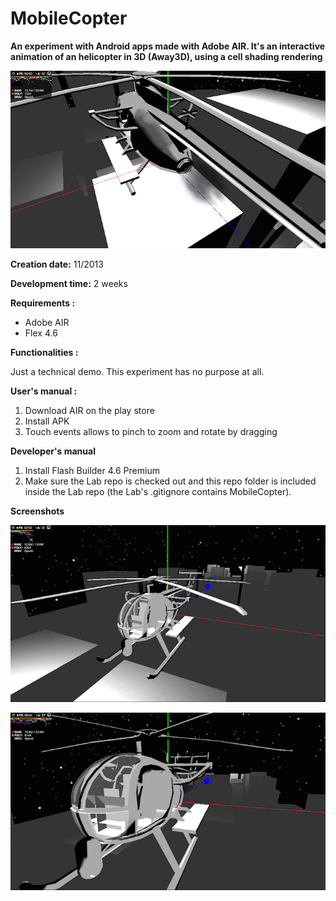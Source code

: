 # MobileCopter

**An experiment with Android apps made with Adobe AIR. It's an interactive animation of an helicopter in 3D (Away3D), using a cell shading rendering**



![alt text](README_files/1.png "title")

**Creation date:** 11/2013

**Development time:** 2 weeks

**Requirements :**

- Adobe AIR
- Flex 4.6

**Functionalities :**

Just a technical demo. This experiment has no purpose at all.

**User's manual :**

1. Download AIR on the play store
2. Install APK
3. Touch events allows to pinch to zoom and rotate by dragging

**Developer's manual**

1. Install Flash Builder 4.6 Premium
2. Make sure the Lab repo is checked out and this repo folder is included inside the Lab repo (the Lab's .gitignore contains MobileCopter). 


**Screenshots**

![alt text](README_files/2.png "title")

![alt text](README_files/3.png "title")
